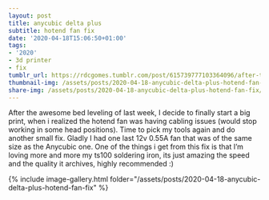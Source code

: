 ```yaml
---
layout: post
title: anycubic delta plus
subtitle: hotend fan fix
date: '2020-04-18T15:06:50+01:00'
tags:
- '2020'
- 3d printer
- fix
tumblr_url: https://rdcgomes.tumblr.com/post/615739777103364096/after-the-awesome-bed-leveling-of-last-week-i
thumbnail-img: /assets/posts/2020-04-18-anycubic-delta-plus-hotend-fan-fix/03.jpg
share-img: /assets/posts/2020-04-18-anycubic-delta-plus-hotend-fan-fix/03.jpg
---
```


After the awesome bed leveling of last week, I decide to finally start a big print, when i realized the hotend fan was having cabling issues (would stop working in some head positions). 
Time to pick my tools again and do another small fix. Gladly I had one last 12v 0.55A fan that was of the same size as the Anycubic one.
One of the things i get from this fix is that I’m loving more and more my ts100 soldering iron, its just amazing the speed and the quality it archives, highly recommended :) 

{% include image-gallery.html folder="/assets/posts/2020-04-18-anycubic-delta-plus-hotend-fan-fix" %}
